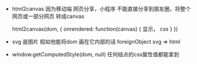 - html2canvas 因为移动端
  网页分享，小程序 不能直接分享到朋友圈，将整个网页或一部分网页
  转成canvas 

  html2canvas(dom, {
      onrendered: function(canvas) {
          显示， css
      }
  })

- svg 是图片
  假如他能将dom 画在它内部的话 
  foreignObject svg => html

- window.getComputedStyle(dom, null)
  任何结点的css属性值都能拿到   